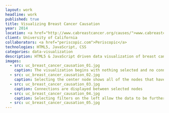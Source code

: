 ```yaml
---
layout: work
headline: work
published: true
title: Visualizing Breast Cancer Causation
year: 2014
location: <a href="http://www.cabreastcancer.org/causes/">www.cabreastcancer.org/causes</a>
client: University of California
collaborators: <a href="periscopic.com">Periscopic</a>
technologies: HTML5, JavaScript, CSS
categories: data-visualization
description: HTML5 & JavaScript driven data visualization of breast cancer causation
images:
  - src: uc_breast_cancer_causation_01.jpg
    caption: The visualization begins with nothing selected and no connections shown
  - src: uc_breast_cancer_causation_02.jpg
    caption: Selecting the center node shows all of the nodes that have a direct correlation
  - src: uc_breast_cancer_causation_03.jpg
    caption: Connections are displayed between selected nodes
  - src: uc_breast_cancer_causation_04.jpg
    caption: Selecting filters on the left allow the data to be further trimmed
  - src: uc_breast_cancer_causation_05.jpg
---
```

